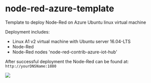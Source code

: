# node-red-azure-template
Template to deploy Node-Red on Azure Ubuntu linux virtual machine

Deployment includes:
* Linux A1 v2 virtual machine with Ubuntu server 16.04-LTS
* Node-Red
* Node-Red nodes 'node-red-contrib-azure-iot-hub'

After successful deployment the Node-Red can be found at: <code>http://yourDNSName:1880</code>

<a href="https://portal.azure.com/#create/Microsoft.Template/uri/https%3A%2F%2Fraw.githubusercontent.com%2Fserboska%2Fnode-red-azure-template%2Fmaster%2Fazuredeploy.json" target="_blank">
    <img src="http://azuredeploy.net/deploybutton.png"/>
</a>
